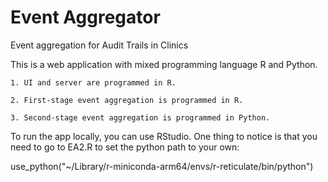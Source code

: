 # Event Aggregator
Event aggregation for Audit Trails in Clinics

This is a web application with mixed programming language R and Python. 

    1. UI and server are programmed in R. 

    2. First-stage event aggregation is programmed in R.

    3. Second-stage event aggregation is programmed in Python. 

To run the app locally, you can use RStudio. One thing to notice is that you need to go to EA2.R to set the python path to your own: 

use_python("~/Library/r-miniconda-arm64/envs/r-reticulate/bin/python")

